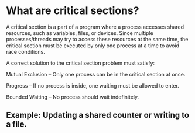 # What are critical sections?

A critical section is a part of a program where a process accesses shared resources, such as variables, files, or devices. Since multiple processes/threads may try to access these resources at the same time, the critical section must be executed by only one process at a time to avoid race conditions.

A correct solution to the critical section problem must satisfy:

Mutual Exclusion – Only one process can be in the critical section at once.

Progress – If no process is inside, one waiting must be allowed to enter.

Bounded Waiting – No process should wait indefinitely.

## Example: Updating a shared counter or writing to a file.